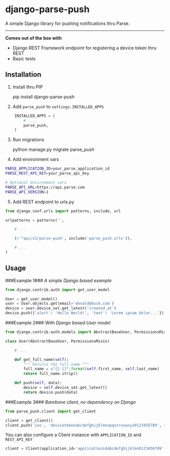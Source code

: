 # django-parse-push #

A simple Django library for pushing notifications thru Parse.

---

**Comes out of the box with**

* Django REST Framework endpoint for registering a device token thru REST
* Basic tests

## Installation ##

1) Install thru PIP

    pip install django-parse-push

2) Add `parse_push` to `settings.INSTALLED_APPS`

```python
    INSTALLED_APPS = (
        # ...,
        parse_push,
    )
```

3) Run migrations

    python manage.py migrate parse_push

4) Add environment vars

```bash
PARSE_APPLICATION_ID=your_parse_application_id
PARSE_REST_API_KEY=your_parse_api_key

# Optional environment vars
PARSE_API_URL=https://api.parse.com
PARSE_API_VERSION=1
```

5) Add REST endpoint to urls.py

```python
from django.conf.urls import patterns, include, url

urlpatterns = patterns('',

    # ...

    (r'^api/v1/parse-push', include('parse_push.urls')),

    # ...
)
```

## Usage ##

###Example 1###
*A simple Django based example*

```python
from django.contrib.auth import get_user_model

User = get_user_model()
user = User.objects.get(email='donald@duck.com')
device = user.device_set.get_latest('created_at')
device.push({'alert': 'Hello World!', 'text': 'Lorem ipsum dolor...'})
```

###Example 2###
*With Django based User model*

```python
from django.contrib.auth.models import AbstractBaseUser, PermissionsMixin

class User(AbstractBaseUser, PermissionsMixin)

    # ...

    def get_full_name(self):
        """ Returns the full name """
        full_name = u"{} {}".format(self.first_name, self.last_name)
        return full_name.strip()

    def push(self, data):
        device = self.device_set.get_latest()
        return device.push(data)
```

###Example 3###
*Barebone client, no dependency on Django*

```python
from parse_push.client import get_client

client = get_client()
client.push('ios', 'devicetokenabcdefghijklmnopqstruvwxyz0123456789', {'foo': 'bar'})
```

You can also configure a Client instance with `APPLICATION_ID` and `REST_API_KEY`

```python
client = Client(application_id='applicationidabcdefghijklmn0123456789', rest_api_key='restapikeyabcdefghijklmn0123456789')
```

